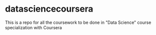 # datasciencecoursera
This is a repo for all the coursework to be done in "Data Science" course specialization with Coursera
